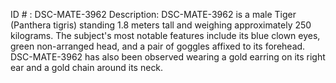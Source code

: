 ID # : DSC-MATE-3962
Description: DSC-MATE-3962 is a male Tiger (Panthera tigris) standing 1.8 meters tall and weighing approximately 250 kilograms. The subject's most notable features include its blue clown eyes, green non-arranged head, and a pair of goggles affixed to its forehead. DSC-MATE-3962 has also been observed wearing a gold earring on its right ear and a gold chain around its neck.